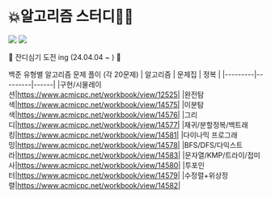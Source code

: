 # 💥알고리즘 스터디👊💥 
<img src="https://img.shields.io/badge/Java-2C2255?style=for-the-badge&logo=Eclipse-IDE&logoColor=white"/> <img src="https://img.shields.io/badge/Python-3776AB?style=for-the-badge&logo=Python&logoColor=white"/>

🌱 잔디심기 도전 ing (24.04.04 ~ ) 🌱
  
백준 유형별 알고리즘 문제 플이 (각 20문제)
| 알고리즘 | 문제집 | 정복 |
|---------|---------|------|
|구현/시물레이션|https://www.acmicpc.net/workbook/view/12525|
|완전탐색|https://www.acmicpc.net/workbook/view/14575|
|이분탐색|https://www.acmicpc.net/workbook/view/14576|
|그리디|https://www.acmicpc.net/workbook/view/14577|
|재귀/분할정복/백트래킹|https://www.acmicpc.net/workbook/view/14581|
|다이나믹 프로그래밍|https://www.acmicpc.net/workbook/view/14578|
|BFS/DFS/다익스트라|https://www.acmicpc.net/workbook/view/14583|
|문자열/KMP/트라이/접미사|https://www.acmicpc.net/workbook/view/14580|
|투포인터|https://www.acmicpc.net/workbook/view/14579|
|수정렬+위상정렬|https://www.acmicpc.net/workbook/view/14582|

